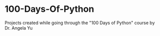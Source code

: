 # 100-Days-Of-Python
Projects created while going through the "100 Days of Python" course by Dr. Angela Yu
